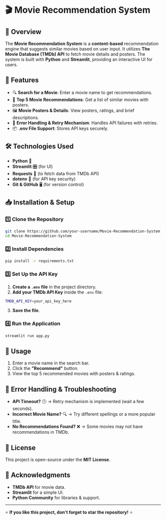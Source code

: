# 🎬 Movie Recommendation System

## 📌 Overview
The **Movie Recommendation System** is a **content-based** recommendation engine that suggests similar movies based on user input. It utilizes **The Movie Database (TMDb) API** to fetch movie details and posters. The system is built with **Python** and **Streamlit**, providing an interactive UI for users.

## 🚀 Features
- 🔍 **Search for a Movie**: Enter a movie name to get recommendations.
- 🎥 **Top 5 Movie Recommendations**: Get a list of similar movies with posters.
- 🖼️ **Movie Posters & Details**: View posters, ratings, and brief descriptions.
- 🔄 **Error Handling & Retry Mechanism**: Handles API failures with retries.
- 📦 **.env File Support**: Stores API keys securely.

## 🛠️ Technologies Used
- **Python** 🐍
- **Streamlit** 🎛️ (for UI)
- **Requests** 📡 (to fetch data from TMDb API)
- **dotenv** 🔑 (for API key security)
- **Git & GitHub** 🖥️ (for version control)

## 📥 Installation & Setup
### 1️⃣ Clone the Repository
```sh
git clone https://github.com/your-username/Movie-Recommendation-System.git
cd Movie-Recommendation-System
```
### 2️⃣ Install Dependencies
```sh
pip install -r requirements.txt
```
### 3️⃣ Set Up the API Key
1. **Create a `.env` file** in the project directory.
2. **Add your TMDb API Key** inside the `.env` file:
```sh
TMDB_API_KEY=your_api_key_here
```
3. **Save the file**.

### 4️⃣ Run the Application
```sh
streamlit run app.py
```

## 🎯 Usage
1. Enter a movie name in the search bar.
2. Click the **"Recommend"** button.
3. View the top 5 recommended movies with posters & ratings.

## 🛑 Error Handling & Troubleshooting
- **API Timeout?** 🕒 → Retry mechanism is implemented (wait a few seconds).
- **Incorrect Movie Name?** 🔍 → Try different spellings or a more popular title.
- **No Recommendations Found?** ❌ → Some movies may not have recommendations in TMDb.

## 📜 License
This project is open-source under the **MIT License**.

## 🙌 Acknowledgments
- **TMDb API** for movie data.
- **Streamlit** for a simple UI.
- **Python Community** for libraries & support.

---

⭐ **If you like this project, don't forget to star the repository!** ⭐

